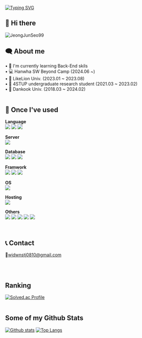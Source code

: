 <!--
![header](https://capsule-render.vercel.app/api?type=waving&reversal=true&color=10:1d6fec,90:06bff0&text=Welcome%20to%20Jun's%20GitHub&fontColor=e7e7e7&fontSize=40&&fontAlign=70&fontAlignY=35)
-->

[![Typing SVG](https://readme-typing-svg.demolab.com?font=Permanent+Marker&size=40&duration=3000&pause=1500&color=2288F7&random=false&width=900&height=100&lines=%F0%9F%8C%8F+Hello%2C+World!+%F0%9F%92%BB+Welcom+to+my+Github)](https://git.io/typing-svg)

## 👋 Hi there 
<p align=left> <img src=https://komarev.com/ghpvc/?username=JeongJunSeo99 alt=JeongJunSeo99 /> </p>

## 🗨️ About me
<p align='left'> 
• 🎍 I'm currently learning Back-End skils
  <br/>
• 💻 Hanwha SW Beyond Camp (2024.06 ~)
  <br/>
• 🦁 LikeLion Univ. (2023.01 ~ 2023.08)
  <br/>
• 🧪 4STUP undergraduate research student (2021.03 ~ 2023.02)
  <br/>
• 🏫 Dankook Univ. (2018.03 ~ 2024.02)
 
<br/>
<br/>

## 🔨 Once I've used
<strong>Language</strong>
<br/>
<img src="https://img.shields.io/badge/Java-007396?style=flat-square&logo=java&logoColor=white"/> <img src="https://img.shields.io/badge/JavaScript-F7DF1E?style=flat-square&logo=javascript&logoColor=black"/> <img src="https://img.shields.io/badge/Python-3776AB?style=flat-square&logo=Python&logoColor=white"/>

<strong>Server</strong>
<br/>
<img src="https://img.shields.io/badge/Apache Tomcat-F8DC75?style=flat-square&logo=apachetomcat&logoColor=black"/>

<strong>Database</strong>
<br/>
<img src="https://img.shields.io/badge/MySQL-4479A1?style=flat-square&logo=MySQL&logoColor=white"/> <img src="https://img.shields.io/badge/MongoDB-47A248?style=flat-square&logo=MongoDB&logoColor=white"/>	<img src="https://img.shields.io/badge/Redis-FF4438?style=flat-square&logo=Redis&logoColor=white"/>

<strong>Framwork</strong>
<br/>
<img src="https://img.shields.io/badge/Spring Boot-6DB33F?style=flat-square&logo=springboot&logoColor=white"/> <img src="https://img.shields.io/badge/Node.js-339933?style=flat-square&logo=Node.js&logoColor=white"/> <img src="https://img.shields.io/badge/Express.js-000000?style=flat-square&logo=Express&logoColor=white"/>

<strong>OS</strong>
<br/>
<img src="https://img.shields.io/badge/Ubuntu-E95420?style=flat-square&logo=Ubuntu&logoColor=white"/>

<strong>Hosting</strong>
<br/>
<img src="https://img.shields.io/badge/AWS-FF9900?style=flat-square&logo=amazonwebservices&logoColor=white"/>

<strong>Others</strong>
<br/>
<img src="https://img.shields.io/badge/Notion-000000?style=flat-square&logo=notion&logoColor=white"/> <img src="https://img.shields.io/badge/Postman-FF6C37?style=flat-square&logo=Postman&logoColor=white"/> <img src="https://img.shields.io/badge/GitHub-181717?style=flat-square&logo=GitHub&logoColor=white"/> <img src="https://img.shields.io/badge/Mosquitto-3C5280?style=flat-square&logo=eclipsemosquitto&logoColor=white"/> 
 <img src="https://img.shields.io/badge/Spring Security-6DB33F?style=flat-square&logo=springsecurity&logoColor=white"/>

<br/>

## 📞 Contact 
📧wjdwnstj0810@gmail.com 
<!--
<img src="https://img.shields.io/badge/wjdwnstj0810@gmail.com-EA4335?style=for-the-badge&logo=gmail&logoColor=white"> <img src="https://img.shields.io/badge/www.instagram.com/jjsi_99/-E4405F?style=for-the-badge&logo=instagram&logoColor=white"> <img src="https://img.shields.io/badge/JeongJunSeo99-181717?style=for-the-badge&logo=github&logoColor=white">
-->
<br/>
<br/>

## Ranking
[![Solved.ac Profile](http://mazassumnida.wtf/api/v2/generate_badge?boj=wnstj0810)](https://solved.ac/wnstj0810/)
<br/>
<br/>

## Some of my Github Stats


[![Github stats](https://github-readme-stats.vercel.app/api?username=JeongJunSeo99&show_icons=true&include_all_commits=true)](https://github.com/JeongJunSeo99/github-readme-stats)
[![Top Langs](https://github-readme-stats.vercel.app/api/top-langs/?username=JeongJunSeo99&layout=compact)](https://github.com/JeongJunSeo99/github-readme-stats)
